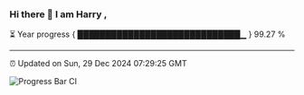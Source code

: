 ### Hi there 👋 I am Harry , 

⏳ Year progress { █████████████████████████████▁ } 99.27 %

---

⏰ Updated on Sun, 29 Dec 2024 07:29:25 GMT

![Progress Bar CI](https://github.com/duykhang68/duykhang68/workflows/Progress%20Bar%20CI/badge.svg)
